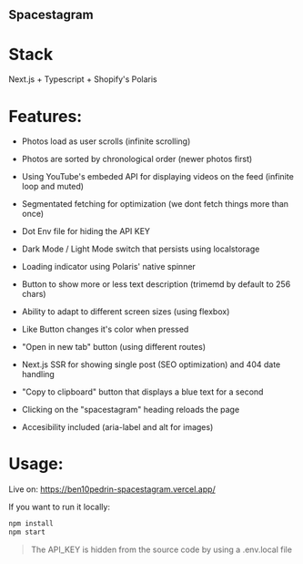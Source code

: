 ## Spacestagram

# Stack

Next.js + Typescript + Shopify's Polaris

# Features:

- Photos load as user scrolls (infinite scrolling)
- Photos are sorted by chronological order (newer photos first)
- Using YouTube's embeded API for displaying videos on the feed (infinite loop and muted)

- Segmentated fetching for optimization (we dont fetch things more than once)
- Dot Env file for hiding the API KEY
- Dark Mode / Light Mode switch that persists using localstorage

- Loading indicator using Polaris' native spinner
- Button to show more or less text description (trimemd by default to 256 chars)
- Ability to adapt to different screen sizes (using flexbox)

- Like Button changes it's color when pressed
- "Open in new tab" button (using different routes)
- Next.js SSR for showing single post (SEO optimization) and 404 date handling

- "Copy to clipboard" button that displays a blue text for a second
- Clicking on the "spacestagram" heading reloads the page
- Accesibility included (aria-label and alt for images)

# Usage:

Live on: https://ben10pedrin-spacestagram.vercel.app/

If you want to run it locally:

```bash
npm install
npm start
```

> The API_KEY is hidden from the source code by using a .env.local file
